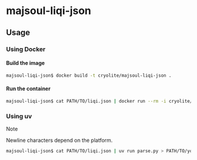 # majsoul-liqi-json

## Usage

### Using Docker

#### Build the image

```sh
majsoul-liqi-json$ docker build -t cryolite/majsoul-liqi-json .
```

#### Run the container

```sh
majsoul-liqi-json$ cat PATH/TO/liqi.json | docker run --rm -i cryolite/majsoul-liqi-json > PATH/TO/your-favorite-name.proto
```

### Using uv

> [!NOTE]
> Newline characters depend on the platform.

```sh
majsoul-liqi-json$ cat PATH/TO/liqi.json | uv run parse.py > PATH/TO/your-favorite-name.proto
```

